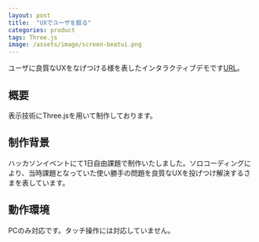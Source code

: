 ```yaml
---
layout: post
title:  "UXでユーザを殴る"
categories: product
tags: Three.js
image: /assets/image/screen-beatui.png
---
```


ユーザに良質なUXをなげつける様を表したインタラクティブデモです[URL](https://openchat-search.com/)。

## 概要

表示技術にThree.jsを用いて制作しております。

## 制作背景

ハッカソンイベントにて1日自由課題で制作いたしました。ソロコーディングにより、当時課題となっていた使い勝手の問題を良質なUXを投げつけ解決するさまを表しています。

## 動作環境

PCのみ対応です。タッチ操作には対応していません。